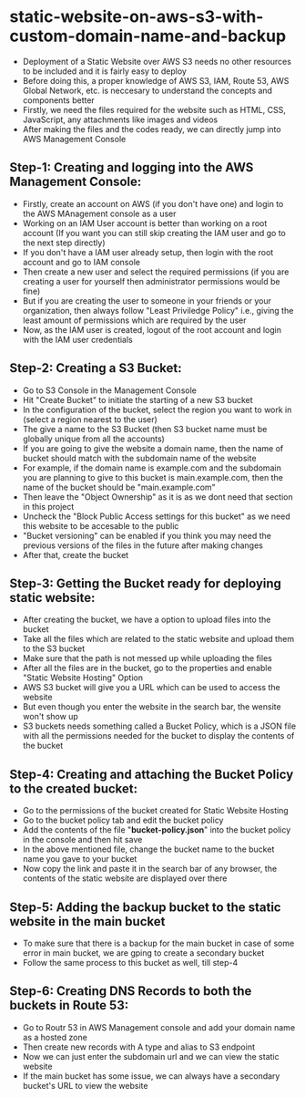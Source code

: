 # static-website-on-aws-s3-with-custom-domain-name-and-backup
- Deployment of a Static Website over AWS S3 needs no other resources to be included and it is fairly easy to deploy
- Before doing this, a proper knowledge of AWS S3, IAM,  Route 53, AWS Global Network, etc. is neccesary to understand the concepts and components better
- Firstly, we need the files required for the website such as HTML, CSS, JavaScript, any attachments like images and videos
- After making the files and the codes ready, we can directly jump into AWS Management Console

## Step-1: Creating and logging into the AWS Management Console:
- Firstly, create an account on AWS (if you don't have one) and login to the AWS MAnagement console as a user
- Working on an IAM User account is better than working on a root account (If you want you can still skip creating the IAM user and go to the next step directly)
- If you don't have a IAM user already setup, then login with the root account and go to IAM console
- Then create a new user and select the required permissions (if you are creating a user for yourself then administrator permissions would be fine)
- But if you are creating the user to someone in your friends or your organization, then always follow "Least Priviledge Policy" i.e., giving the least amount of permissions which are required by the user
- Now, as the IAM user is created, logout of the root account and login with the IAM user credentials

## Step-2: Creating a S3 Bucket:
- Go to S3 Console in the Management Console
- Hit "Create Bucket" to initiate the starting of a new S3 bucket
- In the configuration of the bucket, select the region you want to work in (select a region nearest to the user)
- The give a name to the S3 Bucket (then S3 bucket name must be globally unique from all the accounts)
- If you are going to give the website a domain name, then the name of bucket should match with the subdomain name of the website
- For example, if the domain name is example.com and the subdomain you are planning to give to this bucket is main.example.com, then the name of the bucket should be "main.example.com" 
- Then leave the "Object Ownership" as it is as we dont need that section in this project
- Uncheck the "Block Public Access settings for this bucket" as we need this website to be accesable to the public
- "Bucket versioning" can be enabled if you think you may need the previous versions of the files in the future after making changes
- After that, create the bucket

## Step-3: Getting the Bucket ready for deploying static website:
- After creating the bucket, we have a option to upload files into the bucket
- Take all the files which are related to the static website and upload them to the S3 bucket
- Make sure that the path is not messed up while uploading the files
- After all the files are in the bucket, go to the properties and enable "Static Website Hosting" Option
- AWS S3 bucket will give you a URL which can be used to access the website
- But even though you enter the website in the search bar, the wensite won't show up
- S3 buckets needs something called a Bucket Policy, which  is a JSON file with all the permissions needed for the bucket to display the contents of the bucket

## Step-4: Creating and attaching the Bucket Policy to the created bucket:
- Go to the permissions of the bucket created for Static Website Hosting
- Go to the bucket policy tab and edit the bucket policy
- Add the contents of the file "**bucket-policy.json**" into the bucket policy in the console and then hit save
- In the above mentioned file, change the bucket name to the bucket name you gave to your bucket
- Now copy the link and paste it in the search bar of any browser, the contents of the static website are displayed over there

## Step-5: Adding the backup bucket to the static website in the main bucket
- To make sure that there is a backup for the main bucket in case of some error in main bucket, we are gping to create a secondary bucket
- Follow the same process to this bucket as well, till step-4

## Step-6: Creating DNS Records to both the buckets in Route 53:
- Go to Routr 53 in AWS Management console and add your domain name as a hosted zone
- Then create new records with A type and alias to S3 endpoint
- Now we can just enter the subdomain url and we can view the static website
- If the main bucket has some issue, we can always have a secondary bucket's URL to view the website 
